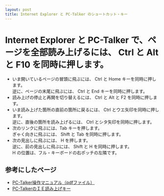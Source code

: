 ```yaml
---
layout: post
title: Internet Explorer と PC-Talker のショートカット・キー
---
```

# Internet Explorer と PC-Talker で、ページを全部読み上げるには、 Ctrl と Alt と F10 を同時に押します。

- いま開いているページの冒頭に飛ぶには、 Ctrl と Home キーを同時に押します。  
逆に、ページの末尾に飛ぶには、 Ctrl と End キーを同時に押します。
- 読み上げの停止と再開を切り替えるには、 Ctrl と Alt と F2 を同時に押します。
- いま読み上げた箇所の直前の箇所に戻るには、 Ctrl とウエ矢印を同時に押します。  
逆に、直後の箇所を読み上げるには、 Ctrl とシタ矢印を同時に押します。
- 次のリンクに飛ぶには、Tab キーを押します。  
ぎゃく向きに飛ぶには、 Shift と Tab を同時に押します。
- 次の見出しに飛ぶには、 H を押します。  
逆に、前の見出しに飛ぶには、 Shift と H を同時に押します。  
H の位置は、フル・キーボードの右ポッチの左隣です。

## 参考にしたページ

- [PC-Talker操作マニュアル（pdfファイル）](http://pctalker.net/download/pdf/pctalker8273_manual.pdf)
- [PC-TalkerのＩＥ読み上げキー](http://www6.plala.or.jp/kakehasi/internet/ie/ie-key-yomi.html)
